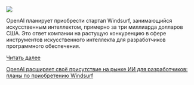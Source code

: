 <!--2025-05-06 13:23:07-->
<div class="yb">
  <div class="rss habr"><img src="https://habrastorage.org/getpro/habr/upload_files/981/04a/012/98104a012d029b9cd64ff744bf9fe251.jpg" /><p>OpenAI планирует приобрести стартап Windsurf, занимающийся искусственным интеллектом, примерно за три миллиарда долларов США.&nbsp;Это ответ компании на растущую конкуренцию в сфере инструментов искусственного интеллекта для разработчиков программного обеспечения.</p> <a href="https://habr.com/ru/articles/907376/#habracut">Читать далее</a> <p class="titl"><a href="https://habr.com/ru/companies/bothub/news/907376/?utm_source=habrahabr&utm_medium=rss&utm_campaign=907376">OpenAI расширяет своё присутствие на рынке ИИ для разработчиков: планы по приобретению Windsurf</a></p></div>
</div>
